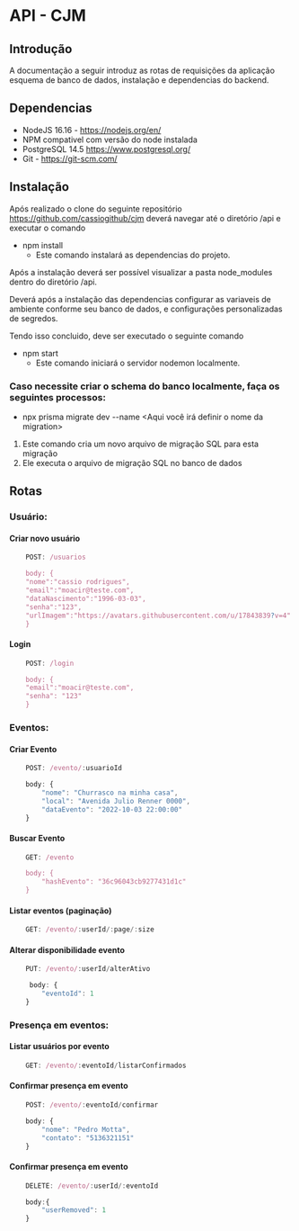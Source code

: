 # API - CJM

## Introdução

A documentação a seguir introduz as rotas de requisições da aplicação
esquema de banco de dados, instalação e dependencias do backend.

## Dependencias

- NodeJS 16.16 - https://nodejs.org/en/
- NPM compativel com versão do node instalada
- PostgreSQL 14.5 https://www.postgresql.org/
- Git - https://git-scm.com/

## Instalação

Após realizado o clone do seguinte repositório https://github.com/cassiogithub/cjm deverá navegar até o diretório /api e executar o comando

- npm install
  - Este comando instalará as dependencias do projeto.

Após a instalação deverá ser possível visualizar a pasta node_modules dentro do diretório /api.

Deverá após a instalação das dependencias configurar as variaveis de ambiente conforme seu banco de dados, e configurações personalizadas de segredos.

Tendo isso concluido, deve ser executado o seguinte comando

- npm start
  - Este comando iniciará o servidor nodemon localmente.


### Caso necessite criar o schema do banco localmente, faça os seguintes processos:

- npx prisma migrate dev --name <Aqui você irá definir o nome da migration>

1. Este comando cria um novo arquivo de migração SQL para esta migração
2. Ele executa o arquivo de migração SQL no banco de dados

## Rotas

### Usuário:

#### Criar novo usuário
```javascript
    POST: /usuarios

    body: {
    "nome":"cassio rodrigues",
    "email":"moacir@teste.com",
    "dataNascimento":"1996-03-03",
    "senha":"123",
    "urlImagem":"https://avatars.githubusercontent.com/u/17843839?v=4"
    }
```


#### Login
```javascript
    POST: /login

    body: {
    "email":"moacir@teste.com",
    "senha": "123"
    }
```

### Eventos:

#### Criar Evento
```javascript
    POST: /evento/:usuarioId

    body: {
        "nome": "Churrasco na minha casa",
        "local": "Avenida Julio Renner 0000",
        "dataEvento": "2022-10-03 22:00:00"
    }
```

#### Buscar Evento
```javascript
    GET: /evento

    body: {
        "hashEvento": "36c96043cb9277431d1c"
    }
```

#### Listar eventos (paginação)
```javascript
    GET: /evento/:userId/:page/:size
```

#### Alterar disponibilidade evento

```javascript
    PUT: /evento/:userId/alterAtivo

     body: {
        "eventoId": 1
    }
```

### Presença em eventos:

#### Listar usuários por evento
```javascript
    GET: /evento/:eventoId/listarConfirmados
```

#### Confirmar presença em evento
```javascript
    POST: /evento/:eventoId/confirmar

    body: {
        "nome": "Pedro Motta",
        "contato": "5136321151"
    }
```
#### Confirmar presença em evento
```javascript
    DELETE: /evento/:userId/:eventoId

    body:{
        "userRemoved": 1
    }
```





